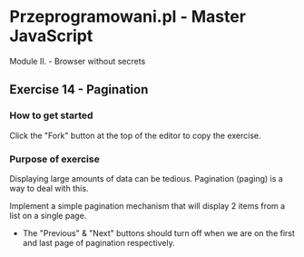 # Przeprogramowani.pl - Master JavaScript

Module II. - Browser without secrets

## Exercise 14 - Pagination

### How to get started

Click the "Fork" button at the top of the editor to copy the exercise.

### Purpose of exercise

Displaying large amounts of data can be tedious. Pagination (paging) is a way to deal with this.

Implement a simple pagination mechanism that will display 2 items from a list on a single page.

- The "Previous" & "Next" buttons should turn off when we are on the first and last page of pagination respectively.

